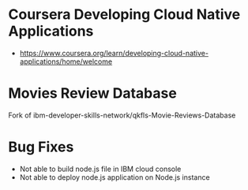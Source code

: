 # Coursera Developing Cloud Native Applications
* https://www.coursera.org/learn/developing-cloud-native-applications/home/welcome
# Movies Review Database
Fork of ibm-developer-skills-network/qkfls-Movie-Reviews-Database
# Bug Fixes
* Not able to build node.js file in IBM cloud console
* Not able to deploy node.js application on Node.js instance
